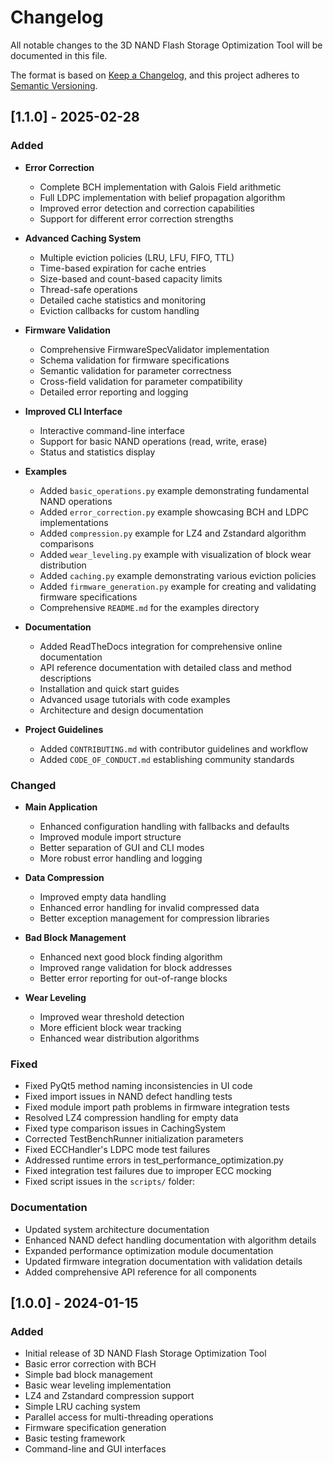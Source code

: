 # Changelog

All notable changes to the 3D NAND Flash Storage Optimization Tool will be documented in this file.

The format is based on [Keep a Changelog](https://keepachangelog.com/en/1.0.0/),
and this project adheres to [Semantic Versioning](https://semver.org/spec/v2.0.0.html).

## [1.1.0] - 2025-02-28

### Added

- **Error Correction**
  - Complete BCH implementation with Galois Field arithmetic
  - Full LDPC implementation with belief propagation algorithm
  - Improved error detection and correction capabilities
  - Support for different error correction strengths

- **Advanced Caching System**
  - Multiple eviction policies (LRU, LFU, FIFO, TTL)
  - Time-based expiration for cache entries
  - Size-based and count-based capacity limits
  - Thread-safe operations
  - Detailed cache statistics and monitoring
  - Eviction callbacks for custom handling

- **Firmware Validation**
  - Comprehensive FirmwareSpecValidator implementation
  - Schema validation for firmware specifications
  - Semantic validation for parameter correctness
  - Cross-field validation for parameter compatibility
  - Detailed error reporting and logging

- **Improved CLI Interface**
  - Interactive command-line interface
  - Support for basic NAND operations (read, write, erase)
  - Status and statistics display

- **Examples**
  - Added `basic_operations.py` example demonstrating fundamental NAND operations
  - Added `error_correction.py` example showcasing BCH and LDPC implementations
  - Added `compression.py` example for LZ4 and Zstandard algorithm comparisons
  - Added `wear_leveling.py` example with visualization of block wear distribution
  - Added `caching.py` example demonstrating various eviction policies
  - Added `firmware_generation.py` example for creating and validating firmware specifications
  - Comprehensive `README.md` for the examples directory

- **Documentation**
  - Added ReadTheDocs integration for comprehensive online documentation
  - API reference documentation with detailed class and method descriptions
  - Installation and quick start guides
  - Advanced usage tutorials with code examples
  - Architecture and design documentation

- **Project Guidelines**
  - Added `CONTRIBUTING.md` with contributor guidelines and workflow
  - Added `CODE_OF_CONDUCT.md` establishing community standards

### Changed

- **Main Application**
  - Enhanced configuration handling with fallbacks and defaults
  - Improved module import structure
  - Better separation of GUI and CLI modes
  - More robust error handling and logging

- **Data Compression**
  - Improved empty data handling
  - Enhanced error handling for invalid compressed data
  - Better exception management for compression libraries

- **Bad Block Management**
  - Enhanced next good block finding algorithm
  - Improved range validation for block addresses
  - Better error reporting for out-of-range blocks

- **Wear Leveling**
  - Improved wear threshold detection
  - More efficient block wear tracking
  - Enhanced wear distribution algorithms

### Fixed

- Fixed PyQt5 method naming inconsistencies in UI code
- Fixed import issues in NAND defect handling tests
- Fixed module import path problems in firmware integration tests
- Resolved LZ4 compression handling for empty data
- Fixed type comparison issues in CachingSystem
- Corrected TestBenchRunner initialization parameters
- Fixed ECCHandler's LDPC mode test failures
- Addressed runtime errors in test_performance_optimization.py
- Fixed integration test failures due to improper ECC mocking
- Fixed script issues in the `scripts/` folder:

### Documentation

- Updated system architecture documentation
- Enhanced NAND defect handling documentation with algorithm details
- Expanded performance optimization module documentation
- Updated firmware integration documentation with validation details
- Added comprehensive API reference for all components

## [1.0.0] - 2024-01-15

### Added

- Initial release of 3D NAND Flash Storage Optimization Tool
- Basic error correction with BCH
- Simple bad block management
- Basic wear leveling implementation
- LZ4 and Zstandard compression support
- Simple LRU caching system
- Parallel access for multi-threading operations
- Firmware specification generation
- Basic testing framework
- Command-line and GUI interfaces